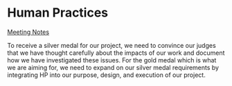 # Human Practices

[Meeting Notes](https://drive.google.com/drive/folders/1oWLTn2JzHMaF1Pdj6MlmxongYDLanP57?usp=sharing)

To receive a silver medal for our project, we need to convince our judges that we have thought carefully about the impacts of our work and document how we have investigated these issues. For the gold medal which is what we are aiming for, we need to expand on our silver medal requirements by integrating HP into our purpose, design, and execution of our project. 
